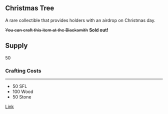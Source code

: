 ## Christmas Tree

A rare collectible that provides holders with an airdrop on Christmas day.

~~You can craft this item at the Blacksmith~~ **Sold out!**

## Supply

50

### Crafting Costs

---

- 50 SFL
- 100 Wood
- 50 Stone

[Link](https://docs.sunflower-land.com/crafting-guide)
